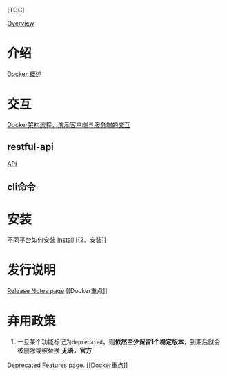 [TOC]

[Overview](https://docs.docker.com/engine/)

# 介绍
[Docker 概述](https://docs.docker.com/get-started/overview/)

# 交互
[Docker架构流程，演示客户端与服务端的交互](https://docs.docker.com/get-started/overview/#docker-architecture)
## restful-api
[API](https://docs.docker.com/engine/api/)
## cli命令

# 安装
不同平台如何安装
[Install](https://docs.docker.com/engine/install/)
[[2、安装]]

# 发行说明
 [Release Notes page](https://docs.docker.com/engine/release-notes/)
[[Docker重点]]

# 弃用政策
1. 一旦某个功能标记为`deprecated`，则**依然至少保留1个稳定版本**，到期后就会被删除或被替换
**无语，官方**

[Deprecated Features page](https://docs.docker.com/engine/deprecated/).
[[Docker重点]]